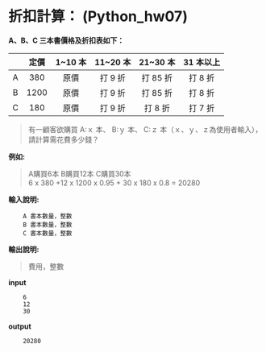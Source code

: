 # 折扣計算： (Python_hw07)

**A、B、C 三本書價格及折扣表如下：**  


|  | 定價 |1~10 本|11~20 本|21~30 本|31 本以上 |
| :---: |:---:|:---:|:---:|:---:|:---:|
| A | 380  |原價|打 9 折|打 85 折|打 8 折 |
| B | 1200  |原價|打 9 折|打 85 折|打 8 折|
| C | 180  |原價|打 9 折|打 8 折|打 7 折|

>有一顧客欲購買 A:ｘ 本、 B:ｙ 本、 C:ｚ 本（ｘ、ｙ、ｚ為使用者輸入），請計算需花費多少錢？  
  
**例如:**  
> A購買6本 B購買12本 C購買30本  
>  6 x 380 +12 x 1200 x 0.95 + 30 x 180 x 0.8  = 20280  

**輸入說明:**

 		A 書本數量，整數  
		B 書本數量，整數  
		C 書本數量，整數  

**輸出說明:**

> 費用，整數

**input**  

		6  
		12  
		30  
   
**output**  

	    20280
